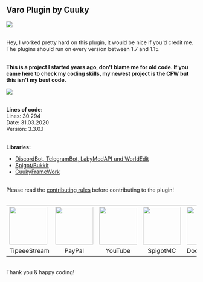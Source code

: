 ## Varo Plugin by Cuuky 
<img src="https://i.imgur.com/AnIMIbN.png" align="middle">


</br>Hey, I worked pretty hard on this plugin, it would be nice if you'd credit me. The plugins should run on every version between 1.7 and 1.15.</br></br>

**This is a project I started years ago, don't blame me for old code.
If you came here to check my coding skills, my newest project is the CFW but this isn't my best code.**

<img src="https://bstats.org/signatures/bukkit/Varo.svg"></br>

</br>**Lines of code:**</br>
Lines: 30.294</br>
Date: 31.03.2020</br>
Version: 3.3.0.1</br></br>

**Libraries:**</br>
- <a href='https://www.mediafire.com/file/5p7c1e706szh64i/VaroPlugin.rar/file'>DiscordBot, TelegramBot, LabyModAPI und WorldEdit</a>
- <a href='https://getbukkit.org/download/spigot'>Spigot/Bukkit</a></br>
- <a href='https://github.com/CuukyOfficial/CFW/'>CuukyFrameWork</a></br>

</br>Please read the <a href='https://github.com/CuukyOfficial/VaroPlugin/blob/master/CONTRIBUTING.md'>contributing rules</a> before contributing to the plugin!</br>
</br>

<table>
  <tr>
    <td><a href='https://www.tipeeestream.com/cuuky/donation'><img src="https://pbs.twimg.com/profile_images/935529696158208000/m-8CPCSG_400x400.jpg" height=100px></a></td>
    <td><a href='https://www.paypal.me/Cuuky'><img src="https://images.ctfassets.net/k4kk06v59kf0/1B9DpTnsBuQAu60wCIemGK/c164faa3862e39b23ef49b4adaf127dd/paypalWide.svg" height=100px></a></td>
    <td><a href='https://www.youtube.com/channel/UCkVjKrNb8w_C8Zp8nmPtpPg'><img src="https://lh3.googleusercontent.com/lMoItBgdPPVDJsNOVtP26EKHePkwBg-PkuY9NOrc-fumRtTFP4XhpUNk_22syN4Datc" height=100px></a></td>
    <td><a href="https://www.spigotmc.org/resources/71075/"><img src="https://static.spigotmc.org/img/spigot.png" height=100px></a></td>
    <td><a href="https://VaroPlugin.de/docs/"><img src="https://img.icons8.com/ios/500/google-docs.png" height=100px></a></td>
  </tr>
  <tr>
    <td align='center'>TipeeeStream</td>
    <td align='center'>PayPal</td>
    <td align='center'>YouTube</td>
    <td align='center'>SpigotMC</td>
    <td align='center'>Documentation</td>
  </tr>
</table>

</br>Thank you & happy coding!
